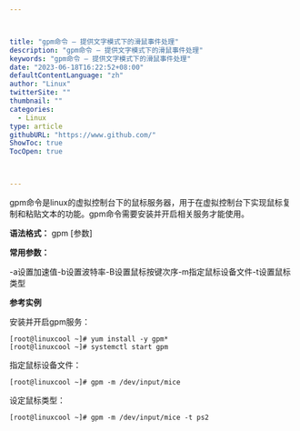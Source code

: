 ```yaml
---



title: "gpm命令 – 提供文字模式下的滑鼠事件处理"
description: "gpm命令 – 提供文字模式下的滑鼠事件处理"
keywords: "gpm命令 – 提供文字模式下的滑鼠事件处理"
date: "2023-06-18T16:22:52+08:00"
defaultContentLanguage: "zh"
author: "Linux"
twitterSite: ""
thumbnail: ""
categories:
  - Linux
type: article
githubURL: "https://www.github.com/"
ShowToc: true
TocOpen: true



---
```


gpm命令是linux的虚拟控制台下的鼠标服务器，用于在虚拟控制台下实现鼠标复制和粘贴文本的功能。gpm命令需要安装并开启相关服务才能使用。

**语法格式：** gpm [参数]

**常用参数：**

-a设置加速值-b设置波特率-B设置鼠标按键次序-m指定鼠标设备文件-t设置鼠标类型

**参考实例**

安装并开启gpm服务：

```
[root@linuxcool ~]# yum install -y gpm*
[root@linuxcool ~]# systemctl start gpm
```

指定鼠标设备文件：

```
[root@linuxcool ~]# gpm -m /dev/input/mice
```

设定鼠标类型：

```
[root@linuxcool ~]# gpm -m /dev/input/mice -t ps2
```